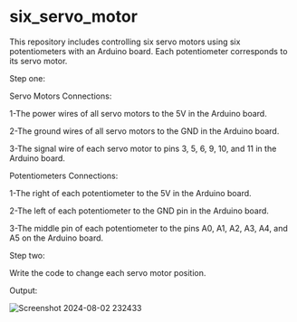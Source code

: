 # six_servo_motor

This repository includes controlling six servo motors using six potentiometers with an Arduino board. Each potentiometer corresponds to its servo motor.


Step one:


Servo Motors Connections:

1-The power wires of all servo motors to the 5V in the Arduino board. 

2-The ground wires of all servo motors to the GND in the Arduino board. 

3-The signal wire of each servo motor to pins 3, 5, 6, 9, 10, and 11 in the Arduino board. 


Potentiometers Connections:

1-The right of each potentiometer to the 5V in the Arduino board. 

2-The left of each potentiometer to the GND pin in the Arduino board. 

3-The middle pin of each potentiometer to the pins A0, A1, A2, A3, A4, and A5 on the Arduino board. 


Step two:

Write the code to change each servo motor position.

Output:

![Screenshot 2024-08-02 232433](https://github.com/user-attachments/assets/06d9ce1e-317c-4075-a191-3fa0e10db5a3)


